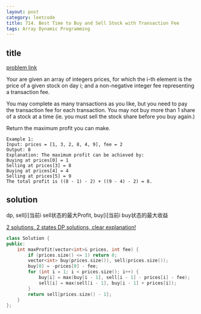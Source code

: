 ```yaml
---
layout: post
category: leetcode
title: 714. Best Time to Buy and Sell Stock with Transaction Fee
tags: Array Dynamic Programming
---
```


## title
[problem link](https://leetcode.com/problems/best-time-to-buy-and-sell-stock-with-transaction-fee/)

Your are given an array of integers prices, for which the i-th element is the price of a given stock on day i; and a non-negative integer fee representing a transaction fee.

You may complete as many transactions as you like, but you need to pay the transaction fee for each transaction. You may not buy more than 1 share of a stock at a time (ie. you must sell the stock share before you buy again.)

Return the maximum profit you can make.
	
	Example 1:
	Input: prices = [1, 3, 2, 8, 4, 9], fee = 2
	Output: 8
	Explanation: The maximum profit can be achieved by:
	Buying at prices[0] = 1
	Selling at prices[3] = 8
	Buying at prices[4] = 4
	Selling at prices[5] = 9
	The total profit is ((8 - 1) - 2) + ((9 - 4) - 2) = 8.

## solution

dp, sell[i]当前i sell状态的最大Profit, buy[i]当前i buy状态的最大收益

[2 solutions, 2 states DP solutions, clear explanation!](https://leetcode.com/problems/best-time-to-buy-and-sell-stock-with-transaction-fee/discuss/108871/2-solutions-2-states-DP-solutions-clear-explanation!)

```c++
class Solution {
public:
	int maxProfit(vector<int>& prices, int fee) {
		if (prices.size() <= 1) return 0;
		vector<int> buy(prices.size()), sell(prices.size());
		buy[0] = -prices[0] - fee;
		for (int i = 1; i < prices.size(); i++) {
			buy[i] = max(buy[i - 1], sell[i - 1] - prices[i] - fee);
			sell[i] = max(sell[i - 1], buy[i - 1] + prices[i]);
		}
		return sell[prices.size() - 1];
	}
}; 

```